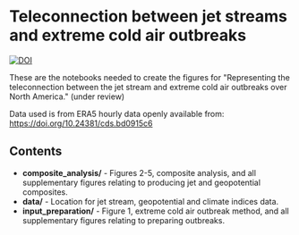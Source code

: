 # Teleconnection between jet streams and extreme cold air outbreaks


[![DOI](https://zenodo.org/badge/981297860.svg)](https://doi.org/10.5281/zenodo.15394949)


These are the notebooks needed to create the figures for "Representing the teleconnection between the jet stream and extreme cold air outbreaks over North America." (under review)

Data used is from ERA5 hourly data openly available from: https://doi.org/10.24381/cds.bd0915c6

## Contents

- **composite_analysis/** - Figures 2-5, composite analysis, and all supplementary figures relating to producing jet and geopotential composites.
- **data/** - Location for jet stream, geopotential and climate indices data.
- **input_preparation/** - Figure 1, extreme cold air outbreak method, and all supplementary figures relating to preparing outbreaks.

